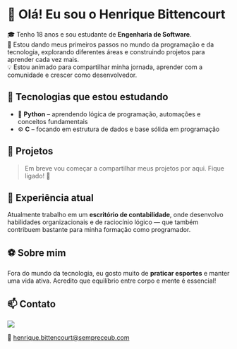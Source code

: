 

# 👋 Olá! Eu sou o Henrique Bittencourt

🎓 Tenho 18 anos e sou estudante de **Engenharia de Software**.  
🚀 Estou dando meus primeiros passos no mundo da programação e da tecnologia, explorando diferentes áreas e construindo projetos para aprender cada vez mais.  
💡 Estou animado para compartilhar minha jornada, aprender com a comunidade e crescer como desenvolvedor.

## 🧠 Tecnologias que estou estudando

- 🐍 **Python** – aprendendo lógica de programação, automações e conceitos fundamentais  
- ⚙️ **C** – focando em estrutura de dados e base sólida em programação

## 📌 Projetos
> Em breve vou começar a compartilhar meus projetos por aqui. Fique ligado! 🚧

## 💼 Experiência atual

Atualmente trabalho em um **escritório de contabilidade**, onde desenvolvo habilidades organizacionais e de raciocínio lógico — que também contribuem bastante para minha formação como programador.

## ⚽ Sobre mim

Fora do mundo da tecnologia, eu gosto muito de **praticar esportes** e manter uma vida ativa. Acredito que equilíbrio entre corpo e mente é essencial!

## 📫 Contato

<a href="https://www.linkedin.com/in/henrique-bittencourt-asevedo-oliveira-240510365/" target="_blank">
  <img src="https://img.shields.io/badge/-LinkedIn-%230077B5?style=for-the-badge&logo=linkedin&logoColor=white">
</a>

📧 henrique.bittencourt@sempreceub.com


